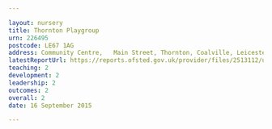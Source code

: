 ```yaml
---

layout: nursery
title: Thornton Playgroup
urn: 226495
postcode: LE67 1AG
address: Community Centre,   Main Street, Thornton, Coalville, Leicestershire, LE67 1AG
latestReportUrl: https://reports.ofsted.gov.uk/provider/files/2513112/urn/226495.pdf
teaching: 2
development: 2
leadership: 2
outcomes: 2
overall: 2
date: 16 September 2015

---
```

